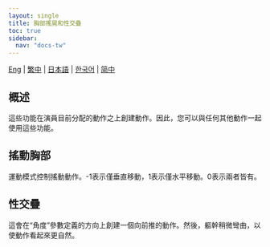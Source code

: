 ```yaml
---
layout: single
title: 胸部搖晃和性交疊
toc: true
sidebar:
  nav: "docs-tw"
---
```

[Eng](/dancexr/features/boob_shake_sex_overlay) | [繁中](/tw/dancexr/features/boob_shake_sex_overlay) | [日本語](/jp/dancexr/features/boob_shake_sex_overlay) | [한국어](/kr/dancexr/features/boob_shake_sex_overlay) | [简中](/zh/dancexr/features/boob_shake_sex_overlay)


## 概述
這些功能在演員目前分配的動作之上創建動作。因此，您可以與任何其他動作一起使用這些功能。

## 搖動胸部
運動模式控制搖動動作。-1表示僅垂直移動，1表示僅水平移動。0表示兩者皆有。

## 性交疊
這會在“角度”參數定義的方向上創建一個向前推的動作。然後，軀幹稍微彎曲，以使動作看起來更自然。